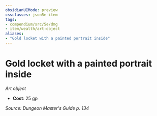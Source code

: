 ```yaml
---
obsidianUIMode: preview
cssclasses: json5e-item
tags:
- compendium/src/5e/dmg
- item/wealth/art-object
aliases: 
- "Gold locket with a painted portrait inside"
---
```

# Gold locket with a painted portrait inside
*Art object*  

- **Cost**: 25 gp

*Source: Dungeon Master's Guide p. 134*